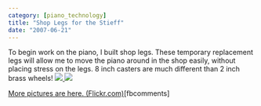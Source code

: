 ```yaml
---
category: [piano_technology]
title: "Shop Legs for the Stieff"
date: "2007-06-21"
---
```


To begin work on the piano, I built shop legs. These temporary replacement legs will allow me to move the piano around in the shop easily, without placing stress on the legs. 8 inch casters are much different than 2 inch brass wheels! [![](http://farm2.static.flickr.com/1354/585293976_43b8bf268a.jpg?v=0) ![](http://farm2.static.flickr.com/1077/585292388_f21b856fb4.jpg?v=0)](http://www.flickr.com/photos/duanemcguire/sets/72157600425922042/show/ "More pictures on Flickr.com") 

[](http://www.flickr.com/photos/duanemcguire/sets/72157600425922042/show/ "More pictures on Flickr.com")[More pictures are here. (Flickr.com)](http://www.flickr.com/photos/duanemcguire/sets/72157600425922042/show/ "More pictures on Flickr.com")\[fbcomments\]
